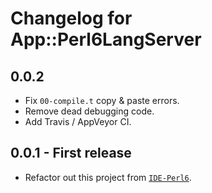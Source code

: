 # Changelog for App::Perl6LangServer

## 0.0.2
- Fix `00-compile.t` copy & paste errors.
- Remove dead debugging code.
- Add Travis / AppVeyor CI.

## 0.0.1 - First release
- Refactor out this project from [`IDE-Perl6`](
https://github.com/azawawi/ide-perl6).
